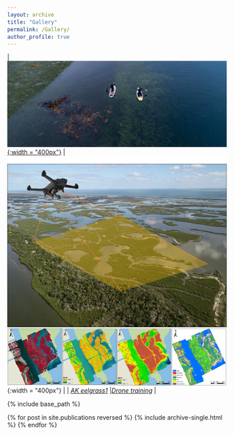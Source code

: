 ```yaml
---
layout: archive
title: "Gallery"
permalink: /Gallery/
author_profile: true
---
```

| [![image](/images/AK_eelgrass.jpg){:width = "400px"}](http://gis-yang.github.io) | ![image](/images/dronetraining.jpg){:width = "400px"} | 
| [*AK eelgrass1*](http://gis-yang.github.io) |[*Drone training*](http://gis-yang.github.io) |

{% include base_path %}

{% for post in site.publications reversed %}
  {% include archive-single.html %}
{% endfor %}
